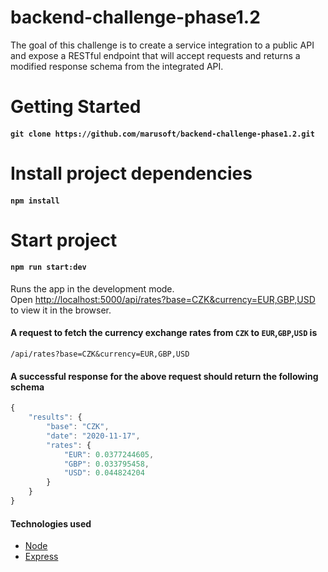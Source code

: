 # backend-challenge-phase1.2
The goal of this challenge is to create a service integration to a public API and expose a RESTful endpoint that will accept requests and returns a modified response schema from the integrated API.

# Getting Started

#### `git clone https://github.com/marusoft/backend-challenge-phase1.2.git`

# Install project dependencies
#### `npm install`

# Start project
#### `npm run start:dev`

Runs the app in the development mode.\
Open [http://localhost:5000/api/rates?base=CZK&currency=EUR,GBP,USD](http://localhost:5000/api/rates?base=CZK&currency=EUR,GBP,USD) to view it in the browser.

#### A request to fetch the currency exchange rates from `CZK` to `EUR`,`GBP`,`USD` is

   `/api/rates?base=CZK&currency=EUR,GBP,USD`
 
#### A successful response for the above request should return the following schema

```jsx
{
    "results": {
        "base": "CZK",
        "date": "2020-11-17",
        "rates": {
            "EUR": 0.0377244605,
            "GBP": 0.033795458,
            "USD": 0.044824204
        }
    }
}
```

#### Technologies used
- [Node](https://nodejs.org/en/)
- [Express](https://expressjs.com/)